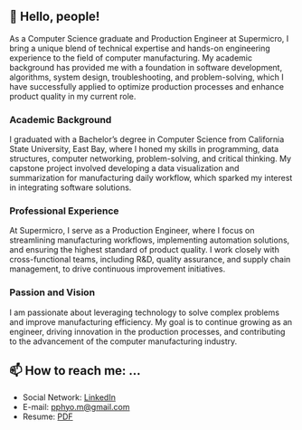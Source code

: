 <!-- ![About Me](readme_header.png) -->

## 👋 Hello, people!

As a Computer Science graduate and Production Engineer at Supermicro, I bring a unique blend of technical expertise and hands-on engineering experience to the field of computer manufacturing. My academic background has provided me with a foundation in software development, algorithms, system design, troubleshooting, and problem-solving, which I have successfully applied to optimize production processes and enhance product quality in my current role.

### Academic Background

I graduated with a Bachelor’s degree in Computer Science from California State University, East Bay, where I honed my skills in programming, data structures, computer networking, problem-solving, and critical thinking. My capstone project involved developing a data visualization and summarization for manufacturing daily workflow, which sparked my interest in integrating software solutions.

### Professional Experience

At Supermicro, I serve as a Production Engineer, where I focus on streamlining manufacturing workflows, implementing automation solutions, and ensuring the highest standard of product quality. I work closely with cross-functional teams, including R&D, quality assurance, and supply chain management, to drive continuous improvement initiatives.

### Passion and Vision

I am passionate about leveraging technology to solve complex problems and improve manufacturing efficiency. My goal is to continue growing as an engineer, driving innovation in the production processes, and contributing to the advancement of the computer manufacturing industry.


## 📫 How to reach me: ...

- Social Network: [LinkedIn](https://www.linkedin.com/in/pyaephyomaung/)
- E-mail: pphyo.m@gmail.com
- Resume: [PDF](https://drive.google.com/file/d/1poeVpBQfEKZHTjR6hr0SlW1GbyihRdhN/view?usp=drive_link)
    
<!--
**pphyom/pphyom** is a ✨ _special_ ✨ repository because its `README.md` (this file) appears on your GitHub profile.

Here are some ideas to get you started:

- 🔭 I’m currently working on ...
- 🌱 I’m currently learning ...
- 👯 I’m looking to collaborate on ...
- 🤔 I’m looking for help with ...
- 💬 Ask me about ...
- 📫 How to reach me: ...
- 😄 Pronouns: ...
- ⚡ Fun fact: ...
-->
